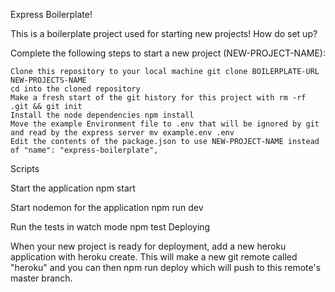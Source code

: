 Express Boilerplate!

This is a boilerplate project used for starting new projects!
How do set up?

Complete the following steps to start a new project (NEW-PROJECT-NAME):

    Clone this repository to your local machine git clone BOILERPLATE-URL NEW-PROJECTS-NAME
    cd into the cloned repository
    Make a fresh start of the git history for this project with rm -rf .git && git init
    Install the node dependencies npm install
    Move the example Environment file to .env that will be ignored by git and read by the express server mv example.env .env
    Edit the contents of the package.json to use NEW-PROJECT-NAME instead of "name": "express-boilerplate",

Scripts

Start the application npm start

Start nodemon for the application npm run dev

Run the tests in watch mode npm test
Deploying

When your new project is ready for deployment, add a new heroku application with heroku create. This will make a new git remote called "heroku" and you can then npm run deploy which will push to this remote's master branch.
